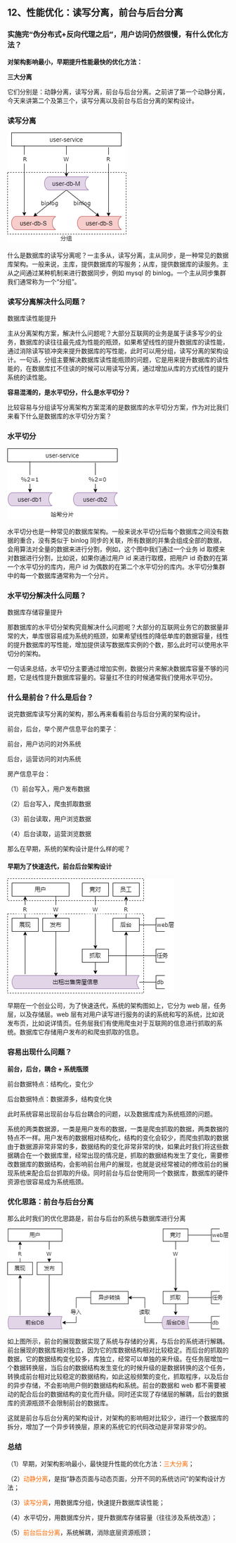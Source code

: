 ## 12、性能优化：读写分离，前台与后台分离

### 实施完“伪分布式+反向代理之后”，用户访问仍然很慢，有什么优化方法？

**对架构影响最小，早期提升性能最快的优化方法：**

**三大分离**

它们分别是：动静分离，读写分离，前台与后台分离。之前讲了第一个动静分离，今天来讲第二个及第三个，读写分离以及前台与后台分离的架构设计。

### 读写分离

![](image/ch2-12-读写分离.png)

什么是数据库的读写分离呢？一主多从，读写分离，主从同步，是一种常见的数据库架构。一般来说，主库，提供数据库的写服务；从库，提供数据库的读服务。主从之间通过某种机制来进行数据同步，例如 mysql 的 binlog。一个主从同步集群我们通常称为一个“分组”。

### 读写分离解决什么问题？

数据库读性能提升

主从分离架构方案，解决什么问题呢？大部分互联网的业务是属于读多写少的业务，数据库的读往往最先成为性能的瓶颈，如果希望线性的提升数据库的读性能，通过消除读写锁冲突来提升数据库的写性能，此时可以用分组，读写分离的架构设计。一句话，分组主要解决数据库读性能瓶颈的问题，它是用来提升数据库的读性能的，在数据库扛不住读的时候可以用读写分离，通过增加从库的方式线性的提升系统的读性能。

**容易混淆的，是水平切分，什么是水平切分？**

比较容易与分组读写分离架构方案混淆的是数据库的水平切分方案，作为对比我们来看下什么是数据库的水平切分方案？

### 水平切分

![](image/ch2-12-水平切分.png)

水平切分也是一种常见的数据库架构。一般来说水平切分后每个数据库之间没有数据的重合，没有类似于 binlog 同步的关联，所有数据的并集会组成全部的数据，会用算法对全量的数据来进行分割，例如，这个图中我们通过一个业务 id 取模来对数据进行分割，比如说，如果你通过用户 id 来进行取模，把用户 id 奇数的在第一个水平切分的库内，用户 id 为偶数的在第二个水平切分的库内。水平切分集群中的每一个数据库通常称为一个分片。

### 水平切分解决什么问题？

数据库存储容量提升

那数据库的水平切分架构究竟解决什么问题呢？大部分的互联网业务它的数据量非常的大，单库很容易成为系统的瓶颈，如果希望线性的降低单库的数据容量，线性的提升数据库的写性能，增加提供读写数据库实例的个数，那么此时可以使用水平切分的架构。

一句话来总结，水平切分主要通过增加实例，数据分片来解决数据库容量不够的问题，它是线性提升数据库容量的。容量扛不住的时候通常我们使用水平切分。

### 什么是前台？什么是后台？

说完数据库读写分离的架构，那么再来看看前台与后台分离的架构设计。

前台，后台，举个房产信息平台的栗子：

前台，用户访问的对外系统

后台，运营访问的对内系统

房产信息平台：

（1）前台写入，用户发布数据

（2）后台写入，爬虫抓取数据

（3）前台读取，用户浏览数据

（4）后台读取，运营浏览数据

那么在早期，系统的架构设计是什么样的呢？

#### 早期为了快速迭代，前台后台架构设计

![](image/ch2-12-早期前台后台架构设计.png)

早期在一个创业公司，为了快速迭代，系统的架构图如上，它分为 web 层，任务层，以及存储层。web 层有对用户读写进行服务的读的系统和写的系统，比如说发布页，比如说详情页。任务层我们有使用爬虫对于互联网的信息进行抓取的系统。数据库它存储用户发布的和爬虫抓取的信息。

### 容易出现什么问题？

**前台，后台，耦合 + 系统瓶颈**

前台数据特点：结构化，变化少

后台数据特点：数据源多，结构变化快

此时系统容易出现前台与后台耦合的问题，以及数据库成为系统瓶颈的问题。

系统的两类数据源，一类是用户发布的数据，一类是爬虫抓取的数据，两类数据的特点不一样。用户发布的数据相对结构化，结构的变化会较少，而爬虫抓取的数据由于数据源非常非常的多，数据结构的变化非常非常的快，如果此时我们将这些数据耦合在一个数据库里，经常出现的情况是，抓取的数据结构发生了变化，需要修改数据库的数据结构，会影响前台用户的展现，也就是说经常被动的修改前台的展现系统来配合后台抓取的升级。同时前台与后台使用同一个数据库，数据库的硬件资源也很容易成为系统瓶颈。

### 优化思路：前台与后台分离

那么此时我们的优化思路是，前台与后台的系统与数据库进行分离

![](image/ch2-12-前台与后台分离.png)

如上图所示，前台的展现数据实现了系统与存储的分离，与后台的系统进行解耦。前台展现的数据库相对独立，因为它的库数据结构相对比较稳定。而后台的抓取的数据，它的数据结构变化较多，库独立，经常可以单独的来升级。在任务层增加一个数据转换层，当后台的数据结构发生变化的时候升级的是数据转换的这个任务，转换成前台相对比较稳定的数据结构，如此这般频繁的变化，抓取程序，以及后台的异步存储，不会影响用户侧的数据结构和系统。前台的数据和 web 都不需要被动的配合后台的数据结构的变化而升级。同时还实现了存储层的解耦，后台的数据库的资源瓶颈不会限制前台的数据库。

这就是前台与后台分离的架构设计，对架构的影响相对比较少，进行一个数据库的拆分，增加了一个异步转换层，原来的系统它的代码改动是非常非常少的。

### 总结

（1）早期，对架构影响最小，最快提升性能的优化方法：<span style="color:#FA6800;">三大分离</span>；

（2）<span style="color:#FA6800;">动静分离</span>，是指“静态页面与动态页面，分开不同的系统访问”的架构设计方法；

（3）<span style="color:#FA6800;">读写分离</span>，用数据库分组，快速提升数据库读性能；

（4）水平切分，用数据库分片，提升数据库存储容量（往往涉及系统改造）；

（5）<span style="color:#FA6800;">前台后台分离</span>，系统解耦，消除底层资源瓶颈；